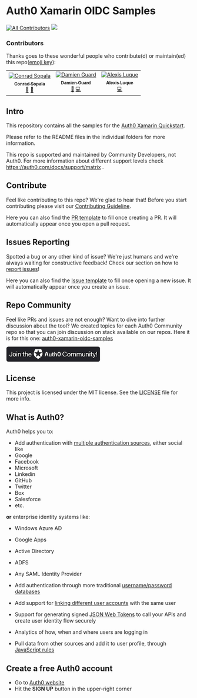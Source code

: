 # Auth0 Xamarin OIDC Samples
[![All Contributors](https://img.shields.io/badge/all_contributors-3-orange.svg?style=flat-square)](#contributors)
<img src="https://img.shields.io/badge/community-driven-brightgreen.svg"/> <br>

### Contributors

Thanks goes to these wonderful people who contribute(d) or maintain(ed) this repo([emoji key](https://allcontributors.org/docs/en/emoji-key)):

<!-- ALL-CONTRIBUTORS-LIST:START - Do not remove or modify this section -->
<!-- prettier-ignore -->
<table>
  <tr>
    <td align="center"><a href="https://twitter.com/beardaway"><img src="https://avatars3.githubusercontent.com/u/11062800?v=4" width="100px;" alt="Conrad Sopala"/><br /><sub><b>Conrad Sopala</b></sub></a><br /><a href="#maintenance-beardaway" title="Maintenance">🚧</a> <a href="#review-beardaway" title="Reviewed Pull Requests">👀</a></td>
    <td align="center"><a href="https://damieng.com"><img src="https://avatars3.githubusercontent.com/u/118951?v=4" width="100px;" alt="Damien Guard"/><br /><sub><b>Damien Guard</b></sub></a><br /><a href="#maintenance-damieng" title="Maintenance">🚧</a> <a href="https://github.com/auth0-community/auth0-xamarin-oidc-samples/commits?author=damieng" title="Code">💻</a></td>
    <td align="center"><a href="https://github.com/alexisluque"><img src="https://avatars2.githubusercontent.com/u/30907012?v=4" width="100px;" alt="Alexis Luque"/><br /><sub><b>Alexis Luque</b></sub></a><br /><a href="https://github.com/auth0-community/auth0-xamarin-oidc-samples/commits?author=alexisluque" title="Code">💻</a></td>
  </tr>
</table>

<!-- ALL-CONTRIBUTORS-LIST:END -->

## Intro

This repository contains all the samples for the  [Auth0 Xamarin Quickstart](https://auth0.com/docs/quickstart/native/xamarin).

Please refer to the README files in the individual folders for more information.

This repo is supported and maintained by Community Developers, not Auth0. For more information about different support levels check https://auth0.com/docs/support/matrix .

## Contribute

Feel like contributing to this repo? We're glad to hear that! Before you start contributing please visit our [Contributing Guideline](https://github.com/auth0-community/getting-started/blob/master/CONTRIBUTION.md).

Here you can also find the [PR template](https://github.com/auth0-community/auth0-xamarin-oidc-samples/blob/master/PULL_REQUEST_TEMPLATE.md) to fill once creating a PR. It will automatically appear once you open a pull request.

## Issues Reporting

Spotted a bug or any other kind of issue? We're just humans and we're always waiting for constructive feedback! Check our section on how to [report issues](https://github.com/auth0-community/getting-started/blob/master/CONTRIBUTION.md#issues)!

Here you can also find the [Issue template](https://github.com/auth0-community/auth0-xamarin-oidc-samples/blob/master/ISSUE_TEMPLATE.md) to fill once opening a new issue. It will automatically appear once you create an issue.

## Repo Community

Feel like PRs and issues are not enough? Want to dive into further discussion about the tool? We created topics for each Auth0 Community repo so that you can join discussion on stack available on our repos. Here it is for this one: [auth0-xamarin-oidc-samples](https://community.auth0.com/t/auth0-community-oss-auth0-xamarin-oidc-samples/15973)

<a href="https://community.auth0.com/">
<img src="/Assets/join_auth0_community_badge.png"/>
</a>

## License

This project is licensed under the MIT license. See the [LICENSE](https://github.com/auth0-community/auth0-xamarin-oidc-samples/blob/master/LICENSE) file for more info.

## What is Auth0?

Auth0 helps you to:

* Add authentication with [multiple authentication sources](https://docs.auth0.com/identityproviders), either social like
* Google
* Facebook
* Microsoft
* Linkedin
* GitHub
* Twitter
* Box
* Salesforce
* etc.

**or** enterprise identity systems like:
* Windows Azure AD
* Google Apps
* Active Directory
* ADFS
* Any SAML Identity Provider

* Add authentication through more traditional [username/password databases](https://docs.auth0.com/mysql-connection-tutorial)
* Add support for [linking different user accounts](https://docs.auth0.com/link-accounts) with the same user
* Support for generating signed [JSON Web Tokens](https://docs.auth0.com/jwt) to call your APIs and create user identity flow securely
* Analytics of how, when and where users are logging in
* Pull data from other sources and add it to user profile, through [JavaScript rules](https://docs.auth0.com/rules)

## Create a free Auth0 account

* Go to [Auth0 website](https://auth0.com/signup)
* Hit the **SIGN UP** button in the upper-right corner
